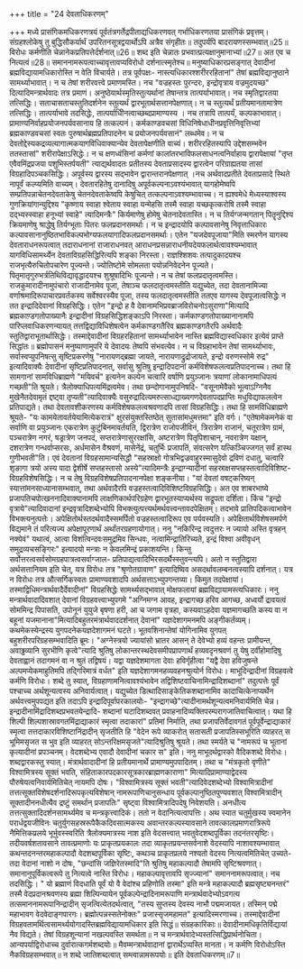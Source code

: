 +++
title = "24 देवताधिकरणम्"

+++
मध्ये प्रासंगिकमधिकरणत्रयं पूर्वतंत्रगर्तेद्रपीताद्यधिकरणवत् गर्भाधिकरणतया प्रासंगिकं प्रवृत्तम्। संग्रहश्लोकेषु तु बुद्धिसौकर्यार्थं उपरितनसूत्रद्वयार्थोऽपि अत्रैव संगृहीतः॥ तदुपर्यपि बादरायणस्सम्भवात्॥25॥ विरोधः कर्मणीति चेन्नानेकप्रतिपत्तेर्दर्शनात्॥26॥ शब्द इति चेन्नातः प्रभवात्प्रत्यक्षानुमानाभ्यां॥27॥ अत एव च नित्यत्वं॥28॥ समाननामरूपत्वाच्चावृत्तावप्यविरोधो दर्शनात्स्मृतेश्च॥ मनुष्याधिकारप्रसङ्गात् देवादीनां ब्रह्मविद्यायामधिकारोस्ति न वेति विचार्यते। तत्र पूर्वपक्षः- नास्त्यधिकारश्शरीररहितानां" तेषां ब्रह्मविद्यानुष्ठाने सामर्थ्याभावात्। न च तेषां शरीरवत्त्वे प्रमाणमस्ति। नच "वज्रहस्तः पुरन्दरः, इन्द्रोवृत्राय वज्रमुदयच्छ" दित्यादिमन्त्रार्थवादः तत्र प्रमाणं। अनुष्ठेयार्थस्मृतिस्तुत्यर्थानां तेषान्तत्र तात्पर्याभावात्। नच स्मृतिद्वारतया तत्सिद्धिः। सताचासताचस्तुतिदर्शनेन स्तुत्यर्थं द्वारभूतार्थसत्तानपेक्षणात्। न च स्तुत्यर्थं प्रतीयमानतामात्रेण तत्सिद्धिः। तात्पर्याभावे तदसिद्धेः, तात्पर्याधीिनत्वाच्छब्दप्रामाण्यस्य । नच तत्रापि तात्पर्यं, कल्पकाभावात्। प्रामाण्यनिर्वाहप्रयोजनपर्यवसानाय हि तत्कल्पनं। कर्मकाण्डवचसां विधिनिषेधाधीनप्रवृत्तिनिवृत्तिभ्यां ब्रह्मकाण्डवचसां स्वतः पुरुषार्थब्रह्मप्रतिपादनेन च प्रयोजनपर्यवसानं" लब्धमेव। न च देवतोद्देस्यकद्रव्यत्यागात्मकयागविधिवाक्यान्येव देवतापेक्षणीति वाच्यं। शरीररहितस्यापि उद्देशसम्भवेन ततस्तासां" शरीरापेक्षाऽसिद्धेः। न च क्षणध्वंसिनां कर्मणां कालांतरभाविफलसाधनत्वनिर्वाहाय द्वारापेक्षायां "तृप्त एवैवमिंद्रप्रजया पशुभिस्तर्पयती" त्याद्यर्थवादतः प्रतीतस्य देवताप्रसादस्य द्वारत्वेन परिग्राह्यतया तासां विग्रहादिपञ्चकसिद्धिः। अपूर्वस्य द्वारस्य सद्भावेन द्वारान्तरानपेक्षणात् ।नच अर्थवादप्रतीते देवताप्रसादे स्थिते नापूर्वं कल्प्यमिति वाच्यम्। देवतारहितेषु दानादिषु अपूर्वकल्पनाऽवश्यंभावात् यागहोमेष्वपि सम्प्रतिपन्नाचेतनदेवताकेषु चेतनदेवताकेष्वपि केषुचित् तत्कल्पनाऽवश्यम्भावाच्च। न ह्यश्वमेधे मेध्यस्याश्वस्य गुणक्रियांगान्युद्दिश्य "कृष्णाय स्वाहा श्वेताय स्वाहा यन्मेहसि तस्मै स्वाहा यच्छकृत्करोषि तस्मै स्वाहा दद्भ्यस्स्वाहा हनूभ्यां स्वाहे" त्यादिमन्त्रैः" किर्यमाणेषु होमेषु चेतनादेवतास्ति। न च तिर्यग्जन्मगतान् पितॄनुद्दिश्य क्रियमाणेषु श्राद्धेषु तिर्यग्भूताः पितरः फलप्रदानसमर्थाः। न च इन्द्रादयोपि कल्पावसानेषु निवृत्ताधिकारः कल्पावसानानुष्ठितभाविकल्पभोग्यफलयागादिफलप्रदानसमर्थाः। एतेन "यजदेवपूजाया"मिति स्मरणेन यागस्य देवताराधनरूपत्वात् तदाराधनानां राजाराधनवत् आराधनप्रसन्नाराधनीयदेयफलार्थत्वावश्यम्भावात् यागविधिसामर्थ्येन देवताविग्रहसिद्धिरित्यपि शङ्का निरस्ता। राज्ञश्शिशवः तत्पादुकादयश्च राजभृत्यैरुचितोपचारेण पूज्यन्ते। ज्योतिष्टोमे सोमलता पयोन्ननिवेदनेन पूज्यते। पितृमातृगुरुभर्त्रतिथिविद्यावृद्धादयश्च शुश्रूषादिभिः पूज्यन्ते। न च तेषां फलप्रदातृत्वमस्ति। राजकुमारादीनामुपंचारो राजादीनामेव पूजा, तेषाञ्च फलदातृत्वमस्तीति यद्युच्येत, तदा देवतानामिज्या वर्णाश्रमादिरूपाचारप्रवर्तकस्य सर्वेश्वरस्यैव पूजा, तस्य फलदातृत्वमस्तीति ततएव यागस्य देवपूजात्वसिद्धेः न तत इन्द्रादिदेवानां विग्रहसिद्धिः। एतेन "इन्द्रो ह वै देवानामभिप्रवब्राजविरोचनोऽसुराणा"मित्यादि ब्रह्मकाण़्डगतोपाख्यानैः इन्द्रादीनां विग्रहसिद्धिशङ्काऽपि निरस्ता। कर्मकाण्डगतोपाख्यानानामपि पारिप्लवाधिकरणन्यायत् तत्तद्विद्याविधिशेषत्वेन कर्मकाण्डगतैरिव ब्रह्मकाण्डगतैरपि अर्थवादैः स्तुतिद्वाराभूतार्थासिद्धेः। तस्माद्देवादीनां विग्रहरहितानां सामर्थ्याभावेन नास्ति ब्रह्मविद्यास्वधिकार इत्येवं प्राप्ते सिद्धांतः॥ ब्रह्मोपासनं मनुष्याणामुपरि ये देवादयः तेष्वपि संभवत्येव। न च विग्रहाभावेन तेषां सामर्थ्याभावः, सर्वास्वप्युपनिषत्सु सृष्टिप्रकरणेषु "नारायणद्ब्रह्मा जायते, नारायणाद्रुद्रोजायते, इन्द्रो वरुणस्सोमे रुद्र" इत्यादिवाक्यैः देवादीनां सृष्टिप्रतिपादनात्, सर्वासु श्रुतिषु इन्द्रादिपदानां कर्मविशेषफलत्वप्रतिपादनाच्च। तथा हि सामगानां सामविधिब्राह्मणे "मयिवर्च" इत्यनेन कल्पेन चत्वारि वर्षाणि प्रयुञ्जानः त्रयाणां लोकानामाधिपत्यं गच्छती"ति श्रूयते। त्रैलोक्याधिपत्यमिंद्रत्वमेव। तथा छन्दोगानामुपनिषदि- "वसूनामेवैको भूत्वाऽग्निनैव मुखेनैतदेवामृतं द्दष्ट्वा तृप्यती"त्यादिवाक्यैः वसुरुद्रादित्यमरुत्साध्द्याख्यगणदेवतापदप्राप्तिः मधुविद्याफलत्वेन प्रतिपाद्यते। तथा देवतावशीकरणस्य कर्मविशेषफलत्वश्रवणादपि तासां विग्रहसिद्धिः। तथा हि सामविधिब्राह्मणे श्रूयते- "यः कामयेतावर्तयेयामित्येकरात्रं" क्षुरसंयुक्तस्तिष्ठेत् सुतासांमधुमत्तमा" इति वर्गः। "एतेषामेकमनेकं वा सर्वाणि वा प्रयुञ्जानः एकरात्रेण कुटुंबिनमावर्तयति, द्विरात्रेण राजोपजीविनं, त्रिरात्रेण राजानं, चतूरात्रेण ग्रामं, पञ्चरात्रेण नगरं, षड्रात्रेण जनपदं, सप्तरात्रेणासुररक्षांसि, अष्टरात्रेण पितृपिशाचान्, नवरात्रेण यक्षान्, दशरात्रेण गन्धर्वाप्सरसः, अर्धमासेन वैश्रवणं, मासेनेंद्रं, चतुर्भिः प्रजापतिं, संवत्सरेण यत्किञ्चिज्जगत् सर्वं हास्थ गुणीभवती"ति। एवं देवतानां विग्रहसामान्यसिद्धौ "सहस्राक्षो गोत्रभिद्वज्रवाहुरस्मासुदेवो द्रविणं दधातु, चत्वारि शृङागा त्रयो अस्य पादा द्वेशीर्षे सप्तहस्तासो अस्ये"त्यादिमन्त्रैः इन्द्राग्न्यादीनां सहस्राक्षसप्तहस्तत्वादिविशिष्ट- विग्रहविशेषसिद्धिः। न च तेषु विग्रहविशेषप्रतिपादनानपेक्षा शङ्कनीया। "यां देवतां वषट्करिष्यन् स्यात्तांमनसाध्यानासम्भवात्, तथा अर्थवादैरपि वज्रहस्तत्वादिविशिष्टविग्रहसिद्धिः। अत एव शाबरभाष्ये प्रजापतिचपोत्खननादिवाक्यानामपि लाक्षणिकार्थपरिग्रहेण द्वारभूतस्याप्यर्थस्य सद्रूपता दर्शिता। किंच "इन्द्रो वृत्राये"त्यादिवादानां इन्द्रवृत्रादिशब्देभ्योपि विभक्त्युत्पत्त्यर्थमर्थवत्त्वन्तावदपेक्षितम्। तदभावे प्रातिपदिकत्वाभावेन विभक्त्यनुत्पत्तेः। अपेक्षितोर्थस्तदर्थवादैस्समर्पितो वज्रहस्तत्वादिरूप एव पर्यवस्यति। अपेक्षितार्थविशेषसमर्पणे विद्यमाने तं परित्यज्य अपेक्षापूरणार्थं अर्थांतरग्रहणायोगात्। ननु "नकिरिन्द्र त्वदुत्तरः न ज्यायो अस्ति वृत्रहन् नक्येवं" यथात्वं, आत्वा विशंत्विन्दवःसमुद्रमिव सिन्धवः, नत्वामिन्द्रातिरिच्यते, इन्द्रं विश्वा अवीवृधन् समुद्रव्यचसङ्गिरः" इत्यादयो मन्त्राः न केवलमिन्द्रं प्रकाशयन्ति। किन्तु सर्वोत्तरत्वसर्वसोमग्रहपात्रत्वसर्वाग्जाल- प्रतिपाद्यत्वादिभिरसदर्थैस्स्तुवन्त्यपि। अतो न स्तुतिद्वारा अर्थसत्तानियम इति चेत्, यत्र विरोधः तत्र "श्रृणोतग्रावाण" इत्यादिष्विव असदर्थावलम्बनत्वस्यापि दर्शनात्। यत्र न विरोधः तत्र औत्सर्गिकस्वतः प्रामाण्यवशादपि अर्थसत्ताऽभ्युपगन्तव्या। किमुत तदपेक्षायां। तस्माद्विधिमन्त्रार्थवादैर्देवादीनां" विग्रहसिद्धेः सामर्थ्यसद्भावात् मोक्षफलायां ब्रह्मविद्यायामस्त्यधिकारः। ननु मन्त्रार्थवादादिवशात् देवानां विग्रहवत्त्वाभ्युपगमे "अग्निमग्न आवह, इन्द्रागच्छ हरिव आगच्छ, अध्वर्यो द्रावयत्वं सोममिन्द्र पिपासति, उपोनूनं युयुजे बृषणा हरी, आ च जगाम वृत्रहा, कस्यवाऽहदेवा यज्ञमागच्छति कस्य वा न बहूनां यजमानाना"मित्यादिबहुतरमंत्रार्थवाददर्शनात् देवानां" यज्ञदेशागमनमपि अङ्गीकर्तव्यम्। कथमेकस्येन्द्रस्य युगपदनेकयज्ञदेशागमनं घटते। भूतवशिनान्तेषां योगिनामिव युगपत् बहुशरीरपरिग्रहसम्भवादिति ब्रूमः। "अग्नेस्त्रयो ज्यायांसो भ्रातर आसन् ते देवेभ्यो हव्यं वहन्तः प्रामीयन्त, अवाढ्ढव्यानि सुरभीणि कृत्वे"त्यादि श्रुतिषु लोकान्तरस्थदेवसमीपप्रापणार्थं हव्यवदृनश्रवणं तु येषु दर्वीहोमादिषु देवताह्वानं तदागमनं वा न श्रुतं तद्विषयं। यद्वा यज्ञदेशमागता देवाः हविर्गृहीत्वा "यद्वै देवा हविजुषन्ते अल्पमप्येकमाहुतिमपि तद्गिरिमात्रं वर्धत" इति यज्ञदेशागमनहव्यवहनश्रुत्योर्न विरोधः। माभूदिन्द्रादीनां विग्रहवत्वे कर्मणि विरोधः। शब्दे तु स्यात्, विग्रहाणामनित्वावश्यंभावेन तद्विशिष्टवाचिनामिन्द्रादिशब्दानां" तदुत्पत्तेः पूर्वं पश्चाच्च अर्थशून्यत्वस्य अनिवार्यत्वात्। यद्युच्येत डित्थादिसाङ्केतिकशब्दानामिव कादाचित्केनाप्यर्थेन अर्थवत्त्वमुपपद्यत इति तदाऽपि इन्द्रादिपूर्वापरकालयोः- "इन्द्रागच्छे"त्यादीनामर्थशून्यत्वमनिवार्यमिति चेन्न। इन्द्रादीनामिंद्रादिशब्दप्रभवतयेन्द्रादि- शब्दानां घटादिशब्दवत् प्रवाहनादिव्यक्तिपरम्परागजातिवाचित्वात्। यथा हि शिल्पी शिल्पशास्रावगतमिंद्राद्याकारं स्मृत्वा तदाकारां" प्रतिमां निर्माति, तथा प्रजापतिर्वेदावगतं पूर्वपूर्वेन्द्राद्याकारं स्मृत्वा तत्तदाकारविशिष्टानिंद्रादीन् सृजतीति हि "वेदेन रूपे व्याकरोत् सतासती प्रजापतिस्सभूरिति व्याहरत् स भूमिमसृजत स भुव इति व्याहरत् सोऽन्तरिक्षमसृजते"त्यादिश्रुतिषु श्रूयते। तथा स्मर्यते च "नामरूपं च भूतानां कृत्यादीनां प्रपञ्चनम्। वेदशब्देभ्य एवादौ देवादीनां चकार स" इति। ननु माभूदर्थद्वारको वैदिकशब्दे विरोधः। शब्दद्वारकस्तु स्यात्। मंत्रार्थवादादीनां हि प्रतीयमानार्थे प्रामाण्यमुपपादितम्। तथा च "मंत्रकृतो वृणीते" विश्वामित्रस्य सूक्तं भवति, संहिताकारपदकारसूत्रकारब्राह्मणकाराणा" मित्यादिप्रामाण्याद्वेदस्य पौरुषेयत्वनिवार्यमितिचेत् नायमपि दोषः। "विश्वामित्रस्य सूक्तं भवती"त्यादिवेदशब्देभ्यो विश्वामित्रादीनां तत्तत्सूक्तविशेषदर्शनादिरूपकृत्यविशेषान् नामरूपाणिचानुसन्धाय पूर्वकल्पानुष्ठितपुण्यवशात् विश्वामित्रादीन् सूक्तादीननधीत्यैव द्रष्टुं समर्थान् प्रजापतिः" सृष्ट्वा विश्वामित्रादिपदेषु निवेशयति। अनधीत्य तत्तत्सुक्तादिदर्शनसामर्थ्यमेव च मन्त्रकृत्त्वादिकं। ततो न वेदानित्यत्वापत्तिः। अथ स्यात चतुर्मुखस्य स्वमानेन परार्धद्वयजीविनः चतुर्युगसहस्ररूपैकैकदिवसात्मकस्य अवान्तरकल्पस्यावसाने तावत्कालप्रमाणरात्रिरूपे नैमित्तिकप्रलये भूर्भुवस्स्वरिति त्रैलोक्यमात्रस्य नाश इति वेदसत्त्वात् भवतुवेदशब्दपूर्विका तदनंतरसृष्टिः। तदीयवर्षशतावसाने तावत्प्रमाणोः यः प्राकृतप्रयकालः तदा व्याकृतप्रयन्तसर्वनाशे वेदस्यापि नाशावश्यम्भावात् कथन्तदनन्तरमहाकल्पादौ वेदशब्दपूर्विका सृष्टिः, कथञ्च प्राकृतप्रलये नश्यतो वेदस्य नित्यत्वमितिचेत् उच्यते- तदा वेदानां नाशो न दोषः, "छन्दांसि जज्ञिरेतस्मादि"ति श्रुतिषु महाकल्पादौ तेषामपि सृष्टिश्रवणात्। समानानुपूर्विकत्वरूपे तु नित्यत्वे नास्ति विरोधः। महाकल्पावृत्तावपि सृज्ज्यानां" समाननामरूपत्वात्। नच तदसिद्धिः। " यो ब्रह्माणं विदधाति पूर्वं यो वै वेदांश्च प्रहिणोति तस्मा" इति मन्त्रे महाकल्पादौ ब्रह्मसृष्ट्यनन्तरं" तस्मै वेदप्रदानश्रवणस्य ब्रह्मा शिल्पिन्यायेन पूर्वकल्पेन्द्रादिनामरूपाणि मन्त्रार्थवादेभ्योऽवगत्य तत्समाननामरूपानिन्द्रादीन् सृजत्वित्येतदर्थत्वात्, "तस्य सुप्तस्य देवस्य नाभौ पद्ममजायत। तस्मिन् पद्मे महाभावग वेदवेदाङ्गपारगः। ब्रह्मोत्पन्नस्सतेनोक्तः" प्रजास्सृजमहामत" इत्यादिस्मरणाच्च। तस्माद्देवादीनां विग्रहवतामर्थित्वसामर्थ्ययोगादस्तिब्रह्मविद्यायामधिकार इति सिद्धं॥ संग्रहकारिकाः॥ देवादीनामधिकृतिर्विद्यायां नैव विद्यते। तेषां विग्रहशून्यानां नखल्पवस्ति समर्थता॥ न च मन्त्रार्थवादेभ्यस्तत्सिद्धिप्रार्थनोचिता। आन्यपर्याद्विरोधाच्च दुर्वारात्कगर्मशब्दयोः॥ मैवम्मन्त्रार्थवादानां द्वारार्थेऽप्यस्ति मानता। न कर्मणि विरोधोऽस्ति नैकविग्रहसम्भवात्॥ न शब्दे जातिशब्दत्वात् सम्त्वान्नामरूपयोः॥ इति देवताधिकरणम्॥7॥